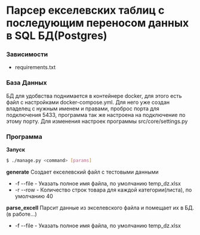 # Парсер екселевских таблиц с последующим переносом данных в SQL БД(Postgres)

### Зависимости

- requirements.txt


### База Данных

БД для удобвства поднимается в контейнере docker, для этого есть файл с настройками docker-compose.yml. Для него уже создан владелец с нужным именем и правами, проброс порта для подключения 5433, программа так же настроена на подключение по этому порту. Для изменения настроек программы src/core/settings.py

### Программа
**Запуск**
```sh
$ ./manage.py <command> [params]
```
**generate**
Создает екселевский файл с тестовыми данными
- -f --file - Указать полное имя файла, по умолчанию temp_dz.xlsx
- -r --row  - Количество строк товара для каждой категории(листа), по умолчанию 40

**parse_excell**
Парсит данные из экселевского файла и помещает их в БД.(в работе...)
- -f --file - Указать полное имя файла, по умолчанию temp_dz.xlsx